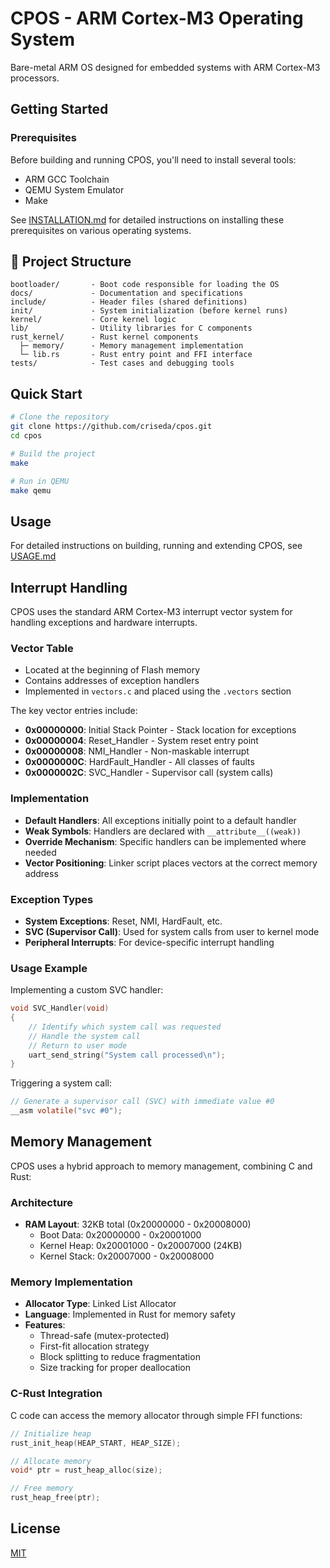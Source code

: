 # CPOS - ARM Cortex-M3 Operating System

Bare-metal ARM OS designed for embedded systems with ARM Cortex-M3 processors.

## Getting Started

### Prerequisites

Before building and running CPOS, you'll need to install several tools:

- ARM GCC Toolchain
- QEMU System Emulator
- Make

See [INSTALLATION.md](docs/INSTALLATION.md) for detailed instructions on installing these prerequisites on various operating systems.

## 📂 Project Structure

```plaintext
bootloader/       - Boot code responsible for loading the OS
docs/             - Documentation and specifications
include/          - Header files (shared definitions)
init/             - System initialization (before kernel runs)
kernel/           - Core kernel logic
lib/              - Utility libraries for C components
rust_kernel/      - Rust kernel components
  ├─ memory/      - Memory management implementation
  └─ lib.rs       - Rust entry point and FFI interface
tests/            - Test cases and debugging tools
```

## Quick Start

```bash
# Clone the repository
git clone https://github.com/criseda/cpos.git
cd cpos

# Build the project
make

# Run in QEMU
make qemu
```

## Usage

For detailed instructions on building, running and extending CPOS, see [USAGE.md](docs/USAGE.md)

## Interrupt Handling

CPOS uses the standard ARM Cortex-M3 interrupt vector system for handling exceptions and hardware interrupts.

### Vector Table

- Located at the beginning of Flash memory
- Contains addresses of exception handlers
- Implemented in `vectors.c` and placed using the `.vectors` section

The key vector entries include:

- **0x00000000**: Initial Stack Pointer - Stack location for exceptions
- **0x00000004**: Reset_Handler - System reset entry point
- **0x00000008**: NMI_Handler - Non-maskable interrupt
- **0x0000000C**: HardFault_Handler - All classes of faults
- **0x0000002C**: SVC_Handler - Supervisor call (system calls)

### Implementation

- **Default Handlers**: All exceptions initially point to a default handler
- **Weak Symbols**: Handlers are declared with `__attribute__((weak))` 
- **Override Mechanism**: Specific handlers can be implemented where needed
- **Vector Positioning**: Linker script places vectors at the correct memory address

### Exception Types

- **System Exceptions**: Reset, NMI, HardFault, etc.
- **SVC (Supervisor Call)**: Used for system calls from user to kernel mode
- **Peripheral Interrupts**: For device-specific interrupt handling

### Usage Example

Implementing a custom SVC handler:

```c
void SVC_Handler(void)
{
    // Identify which system call was requested
    // Handle the system call
    // Return to user mode
    uart_send_string("System call processed\n");
}
```

Triggering a system call:

```c
// Generate a supervisor call (SVC) with immediate value #0
__asm volatile("svc #0");
```

## Memory Management

CPOS uses a hybrid approach to memory management, combining C and Rust:

### Architecture

- **RAM Layout**: 32KB total (0x20000000 - 0x20008000)
  - Boot Data: 0x20000000 - 0x20001000
  - Kernel Heap: 0x20001000 - 0x20007000 (24KB)
  - Kernel Stack: 0x20007000 - 0x20008000

### Memory Implementation

- **Allocator Type**: Linked List Allocator
- **Language**: Implemented in Rust for memory safety
- **Features**:
  - Thread-safe (mutex-protected)
  - First-fit allocation strategy
  - Block splitting to reduce fragmentation
  - Size tracking for proper deallocation

### C-Rust Integration

C code can access the memory allocator through simple FFI functions:

```c
// Initialize heap
rust_init_heap(HEAP_START, HEAP_SIZE);

// Allocate memory
void* ptr = rust_heap_alloc(size);

// Free memory
rust_heap_free(ptr);
```

## License

[MIT](LICENSE)

